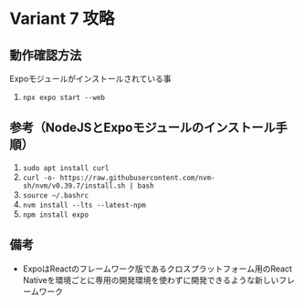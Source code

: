 # Variant 7 攻略

## 動作確認方法

Expoモジュールがインストールされている事

1. `npx expo start --web`

## 参考（NodeJSとExpoモジュールのインストール手順）

1. `sudo apt install curl`
1. `curl -o- https://raw.githubusercontent.com/nvm-sh/nvm/v0.39.7/install.sh | bash`
1. `source ~/.bashrc`
1. `nvm install --lts --latest-npm`
1. `npm install expo`

## 備考

- ExpoはReactのフレームワーク版であるクロスプラットフォーム用のReact Nativeを環境ごとに専用の開発環境を使わずに開発できるような新しいフレームワーク